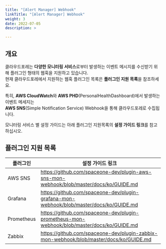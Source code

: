 ```yaml
---
title: "[Alert Manager] Webhook"
linkTitle: "[Alert Manager] Webhook"
weight: 3 
date: 2022-07-05 
description: >

---
```


## 개요

클라우드포레는 **다양한 모니터링 서비스**로부터 발생하는 이벤트 메시지를 수신받기 위해 플러그인 형태의 웹훅을 지원하고 있습니다.  
현재 클라우드포레에서 지원하는 웹훅 플러그인 목록은 **플러그인 지원 목록**을 참조하세요.

특히, **AWS CloudWatch**와 **AWS PHD**(PersonalHealthDashboard)에서 발생하는 이벤트 메세지는   
**AWS SNS**(Simple Notification Service) Webhook을 통해 클라우드포레로 수집됩니다.

모니터링 서비스 별 설정 가이드는 아래 플러그인 지원목록의 **설정 가이드 링크**를 참고 하십시오.

## 플러그인 지원 목록

| **플러그인** | **설정 가이드 링크** |
| --- | --- |
| AWS SNS | https://github.com/spaceone-dev/plugin-aws-sns-mon-webhook/blob/master/docs/ko/GUIDE.md |
| Grafana | https://github.com/spaceone-dev/plugin-grafana-mon-webhook/blob/master/docs/ko/GUIDE.md |
| Prometheus |https://github.com/spaceone-dev/plugin-prometheus-mon-webhook/blob/master/docs/ko/GUIDE.md|
| Zabbix |https://github.com/spaceone-dev/plugin-zabbix-mon-webhook/blob/master/docs/ko/GUIDE.md|
